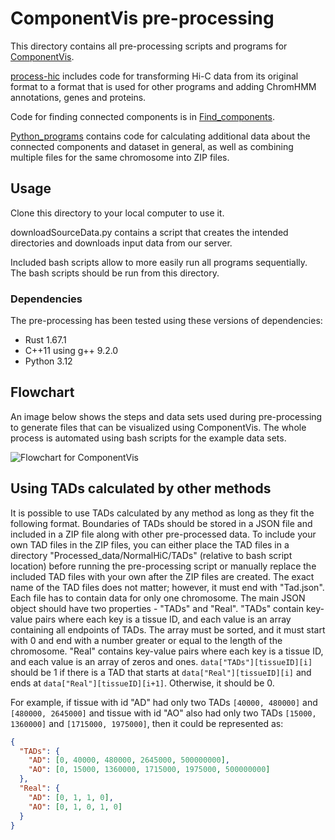 # ComponentVis pre-processing
This directory contains all pre-processing scripts and programs for [ComponentVis](https://github.com/IMCS-Bioinformatics/ChromatinNetworkVisualisation/tree/main/Visualizations/ComponentVisualization).

[process-hic](./process-hic) includes code for transforming Hi-C data from its original format to a format that is used for other programs and adding ChromHMM annotations, genes and proteins.

Code for finding connected components is in [Find_components](./Find_components).

[Python_programs](./Python_programs) contains code for calculating additional data about the connected components and dataset in general, as well as combining multiple files for the same chromosome into ZIP files.

## Usage
Clone this directory to your local computer to use it.

downloadSourceData.py contains a script that creates the intended directories and downloads input data from our server.

Included bash scripts allow to more easily run all programs sequentially. The bash scripts should be run from this directory.

### Dependencies
The pre-processing has been tested using these versions of dependencies:
- Rust 1.67.1
- C++11 using g++ 9.2.0
- Python 3.12

## Flowchart
An image below shows the steps and data sets used during pre-processing to generate files that can be visualized using ComponentVis. The whole process is automated using bash scripts for the example data sets. 

![Flowchart for ComponentVis](https://github.com/IMCS-Bioinformatics/HiCCliqueGraphs/assets/119489036/80d2dd3b-dbb7-4372-9185-588cb0017a98)

## Using TADs calculated by other methods
It is possible to use TADs calculated by any method as long as they fit the following format. Boundaries of TADs should be stored in a JSON file and included in a ZIP file along with other pre-processed data. To include your own TAD files in the ZIP files, you can either place the TAD files in a directory "Processed_data/NormalHiC/TADs" (relative to bash script location) before running the pre-processing script or manually replace the included TAD files with your own after the ZIP files are created. The exact name of the TAD files does not matter; however, it must end with "Tad.json". Each file has to contain data for only one chromosome. The main JSON object should have two properties - "TADs" and "Real". "TADs" contain key-value pairs where each key is a tissue ID, and each value is an array containing all endpoints of TADs. The array must be sorted, and it must start with 0 and end with a number greater or equal to the length of the chromosome. "Real" contains key-value pairs where each key is a tissue ID, and each value is an array of zeros and ones. `data["TADs"][tissueID][i]` should be 1 if there is a TAD that starts at `data["Real"][tissueID][i]` and ends at `data["Real"][tissueID][i+1]`. Otherwise, it should be 0.

For example, if tissue with id "AD" had only two TADs `[40000, 480000]` and `[480000, 2645000]` and tissue with id "AO" also had only two TADs `[15000, 1360000]` and `[1715000, 1975000]`, then it could be represented as:
```json
{
  "TADs": {
    "AD": [0, 40000, 480000, 2645000, 500000000],
    "AO": [0, 15000, 1360000, 1715000, 1975000, 500000000]
  },
  "Real": {
    "AD": [0, 1, 1, 0],
    "AO": [0, 1, 0, 1, 0]
  }
}
```
